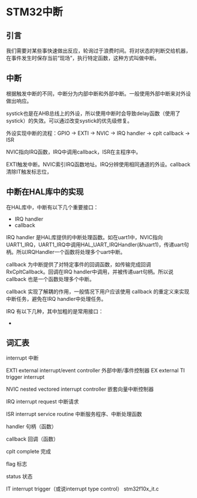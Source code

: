 # STM32中断

## 引言

我们需要对某些事快速做出反应，轮询过于浪费时间。将对状态的判断交给机器，在事件发生时保存当前“现场”，执行特定函数，这种方式叫做中断。

## 中断

根据触发中断的不同，中断分为内部中断和外部中断。一般使用外部中断来对外设做出响应。

systick也是在AHB总线上的外设，所以使用中断时会导致delay函数（使用了systick）的失效。可以通过改变systick的优先级修复。

外设实现中断的流程：GPIO -> EXTI -> NVIC -> IRQ handler -> cplt callback -> ISR

NVIC指向IRQ函数，IRQ中调用callback，ISR在主程序中。

EXTI触发中断。NVIC索引IRQ函数地址。IRQ分辨使用相同通道的外设。callback清除IT触发标志位，

## 中断在HAL库中的实现

在HAL库中，中断有以下几个重要接口：

- IRQ handler
- callback

IRQ handler 是HAL库提供的中断处理函数。如在uart1中，NVIC指向UART1_IRQ，UART1_IRQ中调用HAL_UART_IRQHandler(&huart1)，传递uart句柄。所以IRQHandler一个函数将处理多个uart中断。

callback 为中断提供了对特定事件的回调函数，如传输完成回调RxCpltCallback。回调在IRQ handler中调用，并被传递uart句柄。所以说 callback 也是一个函数处理多个中断。

callback 实现了解耦的作用，一般情况下用户应该使用 callback 的重定义来实现中断任务，避免在IRQ handler中处理任务。

IRQ 有以下几种，其中加粗的是常用接口：

- 

## 词汇表

interrupt 中断

EXTI external interrupt/event controller 外部中断/事件控制器 EX external TI trigger interrupt

NVIC nested vectored interrupt controller 嵌套向量中断控制器

IRQ interrupt request 中断请求

ISR interrupt service routine 中断服务程序、中断处理函数

handler 句柄（函数）

callback 回调（函数）

cplt complete 完成

flag 标志

status 状态

IT interrupt trigger（或说interrupt type control） stm32f10x_it.c
